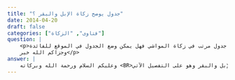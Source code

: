 ```yaml
---
title: "جدول يوضح زكاة الإبل والبقر ؟"
date: 2014-04-20
draft: false
categories: ["فتاوى", "الزكاة"]
question: |
    <p>السلام عليكم شيخنا الفاضل سمعت في شرحك لكتاب الوجيز / باب الزكاة بأن لديك جدول مرتب في زكاة المواشي فهل يمكن وضع الجدول في الموقع للفائدة 
    وجزاكم الله خير</p>
answer: |
    وعليكم السلام ورحمة الله وبركاته <BR>الجدول الموجود حاليا لزكاة الإبل والبقر وهو على التفصيل الآتي :  <BR> زكـــــاة الإبــــل <BR>وإليك التفصيل <BR> العدد والنصـــاب			القدر الواجب فيه <BR>من	         إلى		 <BR>1	  إلى   4	 لاشيء فيها <BR>5	  إلى    9	 فيها   شاة <BR>10	  إلى   14	 فيها  شاتان <BR>15  إلى   19 		فيها(3) شياة <BR>20  إلى   24 		فيها  (4) شياة <BR>25	  إلى   35 		بنت مخاض(وهي لتي لها سنة ودخلت في الثانية) فإذا لم يجد فإنه يخرج ابن لبون (وهو ماله سنتان ودخل في الثالثة ) <BR>36	   45		 بنت لبون (وهي التي لها سنتان ودخلت في الثالثة)  <BR>فإن لم يجد وعنده حقة يخرج حقة مع عشرين درهما أو شاتين <BR>فإن لم يجد وعنده بنت مخاض يخرج بنت مخاض مع عشرين درهما أو شاتين  <BR>46	  إلى  60		 حِقَّة(وهي التي لها ثلاث سنين دخلت في الرابعة)  <BR>فإن لم يجد وعنده جذعة يخرج جذعة مع عشرين درهما أو شاتين <BR>فإن لم يجد وعنده بنت لبون يخرج بنت لبون مع عشرين درهما أو شاتين  <BR>61	 إلى  75		 جذعة (وهي التي لها أربع سنين ودخلت في الخامسة) <BR>فإن لم يجد وعنده حقة يخرج حقة مع عشرين درهما أو شاتين <BR>فإن لم يجد وعنده جذعة يخرج جذعة مع عشرين درهما أو شاتين  <BR>76	 إلى  90 		بنتا لبون ( فإن لم يجد فعلى التفصيل السبق ) <BR>91	  إلى  120 		حقتان ( فإن لم يجد فعلى التفصيل السابق ) <BR> <BR>فإذا زادت على (120) ففي كل (40) بنت لبون وفي كل (50) حقة <BR>وإليك التفصيل <BR> العدد والنصـــاب			القدر الواجب فيه <BR>من	           إلى		 <BR>121  	إلى  129 (3) بنات لبون (لأن فيها 40و40و40والزيادة بعد (121) وقص) <BR>130  	إلى  139(1) حقة و(2) بنتا لبون (لأن فيها 50و40و40والزيادة وقص) ولا يقال هنا 50و50 ففيها حقتان لأن الوقص الباقي سيكون كثيرا وكان يستطيع أن يطبق الحديث ويجعل في كل 50و40و40 كما سبق وهكذا في كل ما سيأتي لا يجعل الوقص زيادة إذا كان يستطيع أن يقسم على (40و50) <BR>140	 إلى  149 (2) حقة و(1) بنت لبون ( لأن فيها 50و50و40 والزيادة وقص) <BR>150	 إلى  159 (3)حقاق ( لأن فيها 50و50و50 والزيادة وقص) <BR>160	    169 (4) بنات لبون ( لأن فيها 40و40و40و40 والزيادة وقص) <BR>170	 إلى 179 (3) بنات لبون و(1) حقة ( لأن فيها 40و40و40و50 والزيادة وقص) <BR>180	 إلى 189 (2) بنت لبون و(2) حقة ( لأن فيها 40و40و50و50 والزيادة وقص) <BR>190	 إلى 199(3) حقاق و(1) بنت لبون ( لأن فيها 50و50و50و40 والزيادة وقص) <BR>200   إلى  209 (4) حقاق أو (5) بنات لبون ( لأن فيها 50و50و50و50 والزيادة وقص) أو (لأن فيها 40و40و40و40و40 والزيادة وقص)  <BR>210	  إلى 219 (4) بنات لبون و (1) حقة ( لأن فيها 40و40و40و40وو50 والزيادة وقص )  <BR>220	  إلى  229 (2) حقاق و(3) بنات لبون (لأن فيها 50و50و40و40و40 والزيادة وقص) <BR> وهكذا في الزيادة في كل (40) بنت لبون وفي كل (50) حقة  <BR> <BR>زكــــاة البقـــر <BR> في كل (30) تبيع أو تبيعة ( وهي ما لها سنة وكذلك التبيع ) <BR>وفي كل (40) مسنة ( وهي التي لها سنتان ) <BR>ويقال هنا ما قيل في الإبل من أنه لا يجعل الوقص عدده كثيرا إذا كان يستطيع أن يقسم على (30و40) ويقلل من الوقص . <BR>وإليك التفصيل <BR> العدد والنصـــاب			القدر الواجب فيه <BR>من	      إلى		 <BR>1	  إلى  29	 لاشيء فيها <BR>30	 إلى  39		 تبيعة (لأن فيها (30) والزيادة وقص) <BR>40	 إلى  59 		مسنة( لأن فيها (40) والزيادة وقص)  <BR>60	 إلى  69		 تبيعتان ( لأن فيها 30و30 والزيادة وقص ) <BR>70  إلى   79 		مسنة وتبيعة ( لأن فيها 40و30 والزيادة وقص ) <BR>80   إلى  89		 مسنتان ( لأن فيها 40و40 والزيادة وقص ) <BR>90   إلى  99 (3)أتبعة( لأن فيها 30و30و30 والزيادة وقص )  <BR>100  إلى 109		 مسنة وتبيعتان ( لأن فيها 40و30و30 والزيادة وقص )  <BR>110  إلى 119		 مسنتان وتبيع( لأن فيها 40و40و30 والزيادة وقص ) <BR>120  إلى 129(3) مسنات أو (4) أتبعة <BR> والله أعلم
---
```



